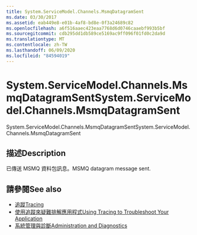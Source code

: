 ```yaml
---
title: System.ServiceModel.Channels.MsmqDatagramSent
ms.date: 03/30/2017
ms.assetid: eab449e8-e01b-4af8-bd8e-0f3a24689c82
ms.openlocfilehash: a6f516aaec423eaa7768d6d0746caaebf993b5bf
ms.sourcegitcommit: cdb295dd1db589ce5169ac9ff096f01fd0c2da9d
ms.translationtype: MT
ms.contentlocale: zh-TW
ms.lasthandoff: 06/09/2020
ms.locfileid: "84594019"
---
```

# <a name="systemservicemodelchannelsmsmqdatagramsent"></a><span data-ttu-id="3cd4f-102">System.ServiceModel.Channels.MsmqDatagramSent</span><span class="sxs-lookup"><span data-stu-id="3cd4f-102">System.ServiceModel.Channels.MsmqDatagramSent</span></span>
<span data-ttu-id="3cd4f-103">System.ServiceModel.Channels.MsmqDatagramSent</span><span class="sxs-lookup"><span data-stu-id="3cd4f-103">System.ServiceModel.Channels.MsmqDatagramSent</span></span>  
  
## <a name="description"></a><span data-ttu-id="3cd4f-104">描述</span><span class="sxs-lookup"><span data-stu-id="3cd4f-104">Description</span></span>  
 <span data-ttu-id="3cd4f-105">已傳送 MSMQ 資料包訊息。</span><span class="sxs-lookup"><span data-stu-id="3cd4f-105">MSMQ datagram message sent.</span></span>  
  
## <a name="see-also"></a><span data-ttu-id="3cd4f-106">請參閱</span><span class="sxs-lookup"><span data-stu-id="3cd4f-106">See also</span></span>

- [<span data-ttu-id="3cd4f-107">追蹤</span><span class="sxs-lookup"><span data-stu-id="3cd4f-107">Tracing</span></span>](index.md)
- [<span data-ttu-id="3cd4f-108">使用追蹤來疑難排解應用程式</span><span class="sxs-lookup"><span data-stu-id="3cd4f-108">Using Tracing to Troubleshoot Your Application</span></span>](using-tracing-to-troubleshoot-your-application.md)
- [<span data-ttu-id="3cd4f-109">系統管理與診斷</span><span class="sxs-lookup"><span data-stu-id="3cd4f-109">Administration and Diagnostics</span></span>](../index.md)
